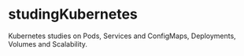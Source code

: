 # studingKubernetes
 Kubernetes studies on Pods, Services and ConfigMaps, Deployments, Volumes and Scalability.
